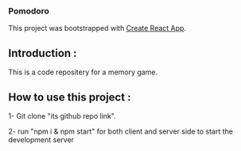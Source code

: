 ### Pomodoro
This project was bootstrapped with [Create React App](https://github.com/facebook/create-react-app).

## Introduction :
This is a code repositery for a memory game.

## How to use this project :
1- Git clone "its github repo link".

2- run "npm i & npm start" for both client and server side to start the development server  

